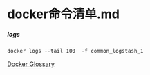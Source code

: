 # docker命令清单.md


##### logs 

```
docker logs --tail 100  -f common_logstash_1
```




[Docker Glossary](https://docs.docker.com/glossary/)